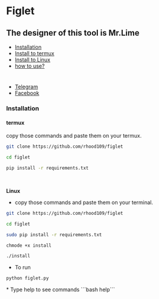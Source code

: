 # Figlet

## The designer of this tool is Mr.Lime

- [Installation](#install)
- [Install to termux](#termux)
- [Install to Linux ](#Linux)
- [how to use?](#docs)
#
- [Telegram](https://t.me/DrLime4110)
- [Facebook](https://www.facebook.com/profile.php?id=100086991363401)



<div id="install"></div>

### Installation

<div id="termux"></div>

#### termux 

copy those commands and paste them on your termux.

```bash
git clone https://github.com/rhood109/figlet
```
```bash
cd figlet
```
```bash
pip install -r requirements.txt
```
<br>
<div id="Linux"></div>

**Linux**

- copy those commands and paste them on your terminal.
```bash
git clone https://github.com/rhood109/figlet
```
```bash
cd figlet 
```
```bash
sudo pip install -r requirements.txt
```
```bash
chmode +x install
```
```bash
./install
```
* To run
```bash
python figlet.py
```
<div id="docs"></div>
* Type help to see commands
```bash
help```
